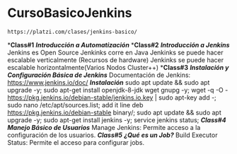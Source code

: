 # CursoBasicoJenkins
    https://platzi.com/clases/jenkins-basico/
***Class#1**
    ***Introducción a Automatización***
***Class#2**
    ***Introducción a Jenkins***
        Jenkins es Open Source
        Jenkinks corre en Java
        Jenkinks se puede hacer escalable verticalmente (Recursos de hardware)
        Jenkinks se puede hacer escalable horizontalmente(Varios Nodos Cluster++)
***Class#3**
    ***Instalación y Configuración Básica de Jenkins***
        Documentación de Jenkins: https://www.jenkins.io/doc/
        ***Instalación***
            <!-- https://pkg.jenkins.io/debian-stable/ -->
            sudo apt update && sudo apt upgrade -y;
            sudo apt-get install openjdk-8-jdk wget gnupg -y;
            wget -q -O - https://pkg.jenkins.io/debian-stable/jenkins.io.key | sudo apt-key add -;
            sudo nano /etc/apt/sources.list;
                add it line deb https://pkg.jenkins.io/debian-stable binary/;
            sudo apt update && sudo apt upgrade -y;
            sudo apt-get install jenkins -y;
            service jenkins status;
***Class#4***
    ***Manejo Básico de Usuarios***
        Manage Jenkins: Permite acceso a la configuración de los usuarios.
***Class#5***
    ***¿Qué es un Job?***
        Build Executor Status: Permite el acceso para configurar jobs.
        
